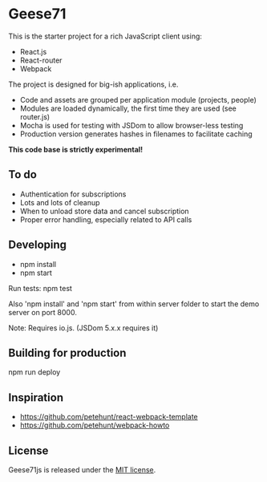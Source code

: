 # Geese71

This is the starter project for a rich JavaScript client using:

* React.js
* React-router
* Webpack

The project is designed for big-ish applications, i.e.

* Code and assets are grouped per application module (projects, people)
* Modules are loaded dynamically, the first time they are used (see router.js)
* Mocha is used for testing with JSDom to allow browser-less testing
* Production version generates hashes in filenames to facilitate caching

**This code base is strictly experimental!**

## To do

* Authentication for subscriptions
* Lots and lots of cleanup
* When to unload store data and cancel subscription
* Proper error handling, especially related to API calls

## Developing

* npm install
* npm start

Run tests: npm test

Also 'npm install' and 'npm start' from within server folder to start the demo server on port 8000.

Note: Requires io.js. (JSDom 5.x.x requires it)

## Building for production

npm run deploy

## Inspiration

* https://github.com/petehunt/react-webpack-template
* https://github.com/petehunt/webpack-howto

## License

Geese71js is released under the [MIT license](http://opensource.org/licenses/MIT).
